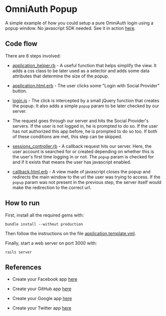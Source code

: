 # OmniAuth Popup

A simple example of how you could setup a pure OmniAuth login using a popup window. No javascript SDK needed. See it in action [here](http://omniauth-popup.herokuapp.com/).

## Code flow

There are 6 steps involved:

* [application_helper.rb](app/helpers/application_helper.rb) - A useful function that helps simplify the view. It adds a css class to be later used as a selector and adds some data attributes that determine the size of the popup.

* [application.html.erb](app/views/layouts/application.html.erb) - The user clicks some "Login with Social Provider" button.

* [login.js](app/assets/javascripts/login.js) - The click is intercepted by a small jQuery function that creates the popup. It also adds a simple `popup` param to be later checked by our server.

* The request goes through our server and hits the Social Provider's servers. If the user is not logged in, he is prompted to do so. If the user has not authorized this app before, he is prompted to do so too. If both of these conditions are met, this step can be skipped.

* [sessions_controller.rb](app/controllers/sessions_controller.rb) - A callback request hits our server. Here, the user account is searched for or created depending on whether this is the user's first time logging in or not. The `popup` param is checked for and if it exists that means the user has javascript enabled.

* [callback.html.erb](app/views/sessions/callback.html.erb) - A view made of javascript closes the popup and redirects the main window to the url the user was trying to access. If the `popup` param was not present in the previous step, the server itself would make the redirection to the correct url.

## How to run

First, install all the required gems with:

    bundle install --without production

Then follow the instructions on the file [application.template.yml](config/application.template.yml).

Finally, start a web server on port 3000 with:

    rails server

## References

* Create your Facebook app [here](https://developers.facebook.com/apps)

* Create your GitHub app [here](https://github.com/settings/applications/new)

* Create your Google app [here](https://code.google.com/apis/console)

* Create your Twitter app [here](https://dev.twitter.com/apps)
